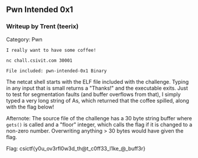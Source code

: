## Pwn Intended 0x1

### Writeup by Trent (teerix)

Category: Pwn

```
I really want to have some coffee!

nc chall.csivit.com 30001

File included: pwn-intended-0x1 Binary
```

The netcat shell starts with the ELF file included with the challenge. Typing in any input that is small returns a "Thanks!" and the
executable exits. Just to test for segmentation faults (and buffer overflows from that), I simply typed a very long string of As, which
returned that the coffee spilled, along with the flag below! 

Afternote: The source file of the challenge has a 30 byte string buffer where `gets()` is called and a "floor" integer, which calls the flag if it is changed to a non-zero number. Overwriting anything > 30 bytes would have given the flag.


Flag: csictf{y0u_ov3rfl0w3d_th@t_c0ff33_l1ke_@_buff3r}
